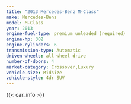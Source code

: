 ```yaml
---
title: "2013 Mercedes-Benz M-Class"
make: Mercedes-Benz
model: M-Class
year: 2013
engine-fuel-type: premium unleaded (required)
engine-hp: 302
engine-cylinders: 6
transmission-type: Automatic
driven-wheels: all wheel drive
number-of-doors: 4
market-category: Crossover,Luxury
vehicle-size: Midsize
vehicle-style: 4dr SUV
---
```


{{< car_info >}}
